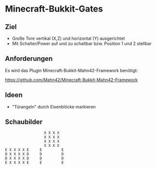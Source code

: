 Minecraft-Bukkit-Gates
======================

Ziel
----

- Große Tore vertikal (X,Z) und horizontal (Y) ausgerichtet
- Mit Schalter/Power auf und zu schaltbar bzw. Position 1 und 2 stellbar

Anforderungen
-------------

Es wird das Plugin Minecraft-Bukkit-Mahn42-Framework benötigt:

https://github.com/Mahn42/Minecraft-Bukkit-Mahn42-Framework

Ideen
-----

- "Türangeln" durch Eisenblöcke markieren

Schaubilder
-----------

                      X X X X
                      X X X X
                      X X X X
                      X X X X
    E X X X X E     E         E
    D X X X X D     D         D
    D X X X X D     D         D
    E X X X X E     E         E


